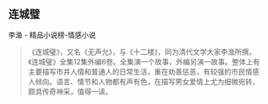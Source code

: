 ## 连城璧

李渔  -  精品小说榜-情感小说

> 《连城璧》，又名《无声允》，与《十二楼》，同为清代文学大家李渔所撰。《连城璧》全集12集外编6卷。全集演一个故事，外编另演一故事。整体上有主要描写市井人情和普通人的日常生活，重在劝善惩恶，有较强的市民情感人倾向。语言、情节和人物都有声有色，在描写男女爱情上尤为细微宛转，颇具传奇神采，值得一读。
